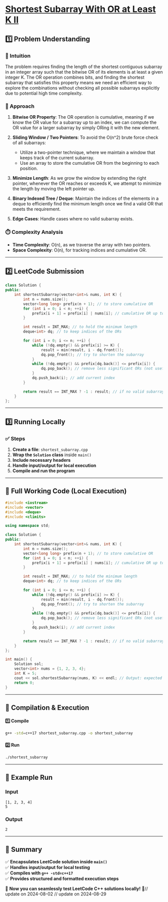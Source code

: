 # **[Shortest Subarray With OR at Least K II](https://leetcode.com/problems/shortest-subarray-with-or-at-least-k-ii/description/)**  

## **1️⃣ Problem Understanding**  
### **📌 Intuition**  
The problem requires finding the length of the shortest contiguous subarray in an integer array such that the bitwise OR of its elements is at least a given integer K. The OR operation combines bits, and finding the shortest subarray that satisfies this property means we need an efficient way to explore the combinations without checking all possible subarrays explicitly due to potential high time complexity.

### **🚀 Approach**  
1. **Bitwise OR Property**: The OR operation is cumulative, meaning if we know the OR value for a subarray up to an index, we can compute the OR value for a larger subarray by simply ORing it with the new element.
  
2. **Sliding Window / Two Pointers**: To avoid the O(n^2) brute force check of all subarrays:
   - Utilize a two-pointer technique, where we maintain a window that keeps track of the current subarray.
   - Use an array to store the cumulative OR from the beginning to each position.

3. **Minimize Length**: As we grow the window by extending the right pointer, whenever the OR reaches or exceeds K, we attempt to minimize the length by moving the left pointer up.

4. **Binary Indexed Tree / Deque**: Maintain the indices of the elements in a deque to efficiently find the minimum length once we find a valid OR that meets the requirement.

5. **Edge Cases**: Handle cases where no valid subarray exists.

### **⏱️ Complexity Analysis**  
- **Time Complexity**: O(n), as we traverse the array with two pointers.  
- **Space Complexity**: O(n), for tracking indices and cumulative OR.

---  

## **2️⃣ LeetCode Submission**  
```cpp
class Solution {
public:
    int shortestSubarray(vector<int>& nums, int K) {
        int n = nums.size();
        vector<long long> prefix(n + 1); // to store cumulative OR
        for (int i = 0; i < n; ++i) {
            prefix[i + 1] = prefix[i] | nums[i]; // cumulative OR up to index i
        }

        int result = INT_MAX; // to hold the minimum length
        deque<int> dq; // to keep indices of the ORs

        for (int i = 0; i <= n; ++i) {
            while (!dq.empty() && prefix[i] >= K) {
                result = min(result, i - dq.front());
                dq.pop_front(); // try to shorten the subarray
            }
            while (!dq.empty() && prefix[dq.back()] <= prefix[i]) {
                dq.pop_back(); // remove less significant ORs (not useful)
            }
            dq.push_back(i); // add current index
        }

        return result == INT_MAX ? -1 : result; // if no valid subarray found
    }
};  
```  

---  

## **3️⃣ Running Locally**  
### **✅ Steps**  
1. **Create a file**: `shortest_subarray.cpp`  
2. **Wrap the `Solution` class** inside `main()`  
3. **Include necessary headers**  
4. **Handle input/output for local execution**  
5. **Compile and run the program**  

---  

## **📝 Full Working Code (Local Execution)**  
```cpp
#include <iostream>
#include <vector>
#include <deque>
#include <climits>

using namespace std;

class Solution {
public:
    int shortestSubarray(vector<int>& nums, int K) {
        int n = nums.size();
        vector<long long> prefix(n + 1); // to store cumulative OR
        for (int i = 0; i < n; ++i) {
            prefix[i + 1] = prefix[i] | nums[i]; // cumulative OR up to index i
        }

        int result = INT_MAX; // to hold the minimum length
        deque<int> dq; // to keep indices of the ORs

        for (int i = 0; i <= n; ++i) {
            while (!dq.empty() && prefix[i] >= K) {
                result = min(result, i - dq.front());
                dq.pop_front(); // try to shorten the subarray
            }
            while (!dq.empty() && prefix[dq.back()] <= prefix[i]) {
                dq.pop_back(); // remove less significant ORs (not useful)
            }
            dq.push_back(i); // add current index
        }

        return result == INT_MAX ? -1 : result; // if no valid subarray found
    }
};

int main() {
    Solution sol;
    vector<int> nums = {1, 2, 3, 4}; 
    int K = 5;
    cout << sol.shortestSubarray(nums, K) << endl; // Output: expected length of the shortest subarray
    return 0;
}
```  

---  

## **🔧 Compilation & Execution**  
#### **1️⃣ Compile**  
```bash
g++ -std=c++17 shortest_subarray.cpp -o shortest_subarray
```  

#### **2️⃣ Run**  
```bash
./shortest_subarray
```  

---  

## **🎯 Example Run**  
### **Input**  
```
[1, 2, 3, 4]
5
```  
### **Output**  
```
2
```  

---  

## **📌 Summary**  
✅ **Encapsulates LeetCode solution inside `main()`**  
✅ **Handles input/output for local testing**  
✅ **Compiles with `g++ -std=c++17`**  
✅ **Provides structured and formatted execution steps**  

🚀 **Now you can seamlessly test LeetCode C++ solutions locally!** 🚀// update on 2024-08-02
// update on 2024-08-29
